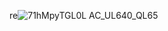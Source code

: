 re![71hMpyTGL0L _AC_UL640_QL65_](https://github.com/eduffield9/expert-system/assets/152788646/739ef98c-3c4a-4a3d-ba0e-f93f3111d577)
